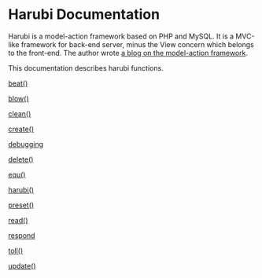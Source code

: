 Harubi Documentation
====================

Harubi is a model-action framework based on PHP and MySQL. It is a MVC-like framework for back-end server, minus the View concern which belongs to the front-end. The author wrote [a blog on the model-action framework](https://chelahmy.blogspot.com/2019/10/model-action-framework.html).

This documentation describes harubi functions.

[beat()](beat.md)

[blow()](blow.md)

[clean()](clean.md)

[create()](create.md)

[debugging](debugging.md)

[delete()](delete.md)

[equ()](equ.md)

[harubi()](harubi.md)

[preset()](preset.md)

[read()](read.md)

[respond](respond.md)

[toll()](toll.md)

[update()](update.md)
